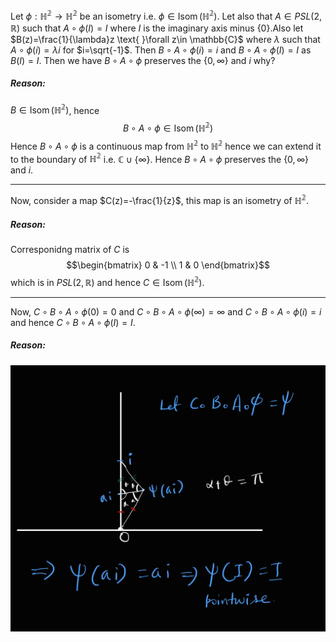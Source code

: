 Let $\phi: \mathbb{H^2}\rightarrow \mathbb{H^2}$ be an isometry i.e. $\phi \in \operatorname{Isom}(\mathbb{H^2})$. Let also that $A \in PSL(2,\mathbb{R})$ such that $A\circ\phi(I)=I$ where $I$ is the imaginary axis minus $\{0\}$.Also let $B(z)=\frac{1}{\lambda}z \text{ }\forall z\in \mathbb{C}$ where $\lambda$ such that $A\circ\phi(i)=\lambda i$ for $i=\sqrt{-1}$. Then $B\circ A\circ \phi(i)=i$ and $B\circ A\circ \phi(I)=I$ as $B(I)=I$. Then we have $B\circ A \circ \phi$ preserves the $\{0,\infty\}$ and $i$ why? 

##### Reason: 
$B\in \operatorname{Isom}(\mathbb{H^2})$, hence $$B\circ A\circ \phi \in \operatorname{Isom}(\mathbb{H^2})$$
Hence $B\circ A\circ \phi$ is a continuous map from $\mathbb{H^2}$ to $\mathbb{H^2}$ hence we can extend it to the boundary of $\mathbb{H^2}$ i.e. $\mathbb{C}\cup\{\infty\}$. Hence $B\circ A\circ \phi$ preserves the $\{0,\infty\}$ and $i$.

---
Now, consider a map $C(z)=-\frac{1}{z}$, this map is an isometry of $\mathbb{H^2}$.

##### Reason:
Corresponidng matrix of $C$ is $$\begin{bmatrix} 0 & -1 \\ 1 & 0 \end{bmatrix}$$ which is in $PSL(2,\mathbb{R})$ and hence $C\in \operatorname{Isom}(\mathbb{H^2})$.

---
Now, $C\circ B\circ A\circ \phi(0)=0$ and $C\circ B\circ A\circ \phi(\infty)=\infty$ and $C\circ B\circ A\circ \phi(i)=i$ and hence $C\circ B\circ A\circ \phi(I)=I$.

##### Reason:
![](reason.jpg)
